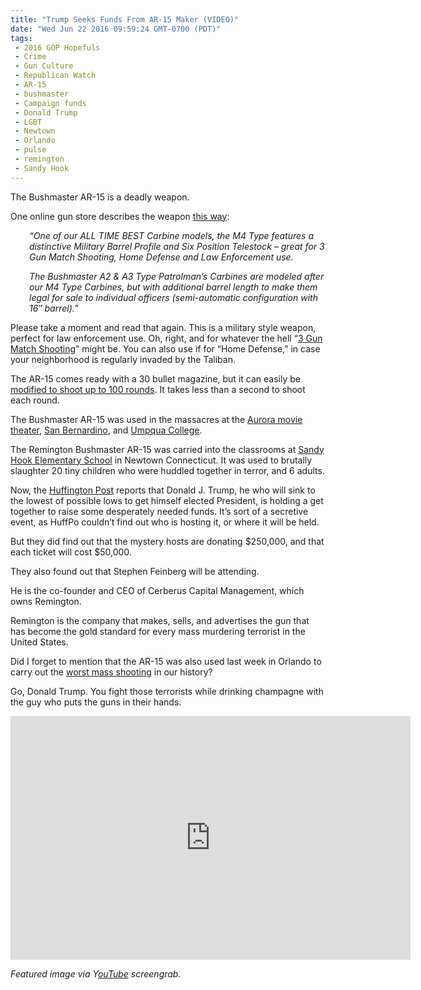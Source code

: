 ```yaml
---
title: "Trump Seeks Funds From AR-15 Maker (VIDEO)"
date: "Wed Jun 22 2016 09:59:24 GMT-0700 (PDT)"
tags: 
 - 2016 GOP Hopefuls
 - Crime
 - Gun Culture
 - Republican Watch
 - AR-15
 - bushmaster
 - Campaign funds
 - Donald Trump
 - LGBT
 - Newtown
 - Orlando
 - pulse
 - remington
 - Sandy Hook
---
```

<p><!-- Quick Adsense WordPress Plugin: http://quicksense.net/ --></p><p>The Bushmaster AR-15 is a deadly weapon.</p><p>One online gun store describes the weapon <a href="http://www.impactguns.com/bushmaster-m4-patrolman-a3-16in-w30-rd-mag-bcwa3f16m4bcwa3f-16m4-604206072252.aspx" onclick="__gaTracker(&apos;send&apos;, &apos;event&apos;, &apos;outbound-article&apos;, &apos;http://www.impactguns.com/bushmaster-m4-patrolman-a3-16in-w30-rd-mag-bcwa3f16m4bcwa3f-16m4-604206072252.aspx&apos;, &apos;this way&apos;);">this way</a>:</p><p class="p1" style="padding-left: 30px;"><em><span class="s1">&#x201C;One of our ALL TIME BEST Carbine models, the M4 Type features a distinctive Military Barrel Profile and Six Position Telestock &#x2013; great for 3 Gun Match Shooting, Home Defense and Law Enforcement use.</span></em></p><p class="p1" style="padding-left: 30px;"><em><span class="s1">The Bushmaster A2 &amp; A3 Type Patrolman&#x2019;s Carbines are modeled after our M4 Type Carbines, but with additional barrel length to make them legal for sale to individual officers (semi-automatic configuration with 16&#x2033; barrel).&#x201D;</span></em></p><p class="p1">Please take a moment and read that again. This is a military style weapon, perfect for law enforcement use. Oh, right, and for whatever the hell &#x201C;<a href="http://www.nssf.org/events/featurette/2012/0712.cfm" onclick="__gaTracker(&apos;send&apos;, &apos;event&apos;, &apos;outbound-article&apos;, &apos;http://www.nssf.org/events/featurette/2012/0712.cfm&apos;, &apos;3 Gun Match Shooting&apos;);">3 Gun Match Shooting</a>&#x201D; might be. You can also use if for &#x201C;Home Defense,&#x201D; in case your neighborhood is regularly invaded by the Taliban.</p><p class="p1">The AR-15 comes ready with a 30 bullet magazine, but it can easily be <a href="http://www.rollingstone.com/politics/news/everything-you-need-to-know-about-the-ar15-gun-used-in-orlando-20160613" onclick="__gaTracker(&apos;send&apos;, &apos;event&apos;, &apos;outbound-article&apos;, &apos;http://www.rollingstone.com/politics/news/everything-you-need-to-know-about-the-ar15-gun-used-in-orlando-20160613&apos;, &apos;modified to shoot up to 100 rounds&apos;);">modified to shoot up to 100 rounds</a>. It takes less than a second to shoot each round.</p><p class="p1">The Bushmaster AR-15 was used in the massacres at the <a href="http://www.cbsnews.com/feature/colorado-movie-theater-massacre/" onclick="__gaTracker(&apos;send&apos;, &apos;event&apos;, &apos;outbound-article&apos;, &apos;http://www.cbsnews.com/feature/colorado-movie-theater-massacre/&apos;, &apos;Aurora movie theater&apos;);">Aurora movie theater</a>, <a href="http://www.nbcnews.com/storyline/san-bernardino-shooting" onclick="__gaTracker(&apos;send&apos;, &apos;event&apos;, &apos;outbound-article&apos;, &apos;http://www.nbcnews.com/storyline/san-bernardino-shooting&apos;, &apos;San Bernardino&apos;);">San Bernardino</a>, and <a href="http://www.cbsnews.com/pictures/umpqua-community-college-shooting-roseburg-oregon/" onclick="__gaTracker(&apos;send&apos;, &apos;event&apos;, &apos;outbound-article&apos;, &apos;http://www.cbsnews.com/pictures/umpqua-community-college-shooting-roseburg-oregon/&apos;, &apos;Umpqua College&apos;);">Umpqua College</a>.</p><p class="p1">The Remington Bushmaster AR-15 was carried into the classrooms at <a href="http://www.cnn.com/interactive/2012/12/us/sandy-hook-timeline/" onclick="__gaTracker(&apos;send&apos;, &apos;event&apos;, &apos;outbound-article&apos;, &apos;http://www.cnn.com/interactive/2012/12/us/sandy-hook-timeline/&apos;, &apos;Sandy Hook Elementary School&apos;);">Sandy Hook Elementary School</a> in Newtown Connecticut. It was used to brutally slaughter 20 tiny children who were huddled together in terror, and 6&#xA0;adults.</p><p class="p1">Now, the <a href="http://www.huffingtonpost.com/entry/donald-trump-fundraiser-cerberus_us_5769a3f8e4b09926ce5ce6b0?section" onclick="__gaTracker(&apos;send&apos;, &apos;event&apos;, &apos;outbound-article&apos;, &apos;http://www.huffingtonpost.com/entry/donald-trump-fundraiser-cerberus_us_5769a3f8e4b09926ce5ce6b0?section&apos;, &apos;Huffington Post&apos;);">Huffington Post</a>&#xA0;reports that Donald J. Trump, he who will sink to the lowest of possible lows to get himself elected President, is holding&#xA0;a get together to raise some desperately needed funds. It&#x2019;s sort of a secretive event, as HuffPo couldn&#x2019;t find out who is&#xA0;hosting it, or where it will be held.</p><p class="p1">But they did find out that the mystery hosts are&#xA0;donating $250,000, and that each ticket will cost $50,000.</p><p><!-- Quick Adsense WordPress Plugin: http://quicksense.net/ --></p><p class="p1">They also found out that Stephen Feinberg will be attending.</p><p class="p1">He is the co-founder and CEO of Cerberus Capital Management, which owns Remington.</p><p class="p1">Remington is the company that&#xA0;makes, sells, and advertises the gun that has become&#xA0;the gold standard for every mass murdering terrorist in the United States.</p><p class="p1">Did I forget to mention that the AR-15 was also used last week in Orlando to carry out the <a href="http://www.orlandosentinel.com/news/pulse-orlando-nightclub-shooting/" onclick="__gaTracker(&apos;send&apos;, &apos;event&apos;, &apos;outbound-article&apos;, &apos;http://www.orlandosentinel.com/news/pulse-orlando-nightclub-shooting/&apos;, &apos;worst mass shooting&apos;);">worst mass shooting</a> in our history?</p><p class="p1">Go, Donald Trump. You fight those terrorists while drinking champagne with the guy who puts the guns in their hands.</p><p><span class="embed-youtube" style="text-align:center; display: block;"><iframe class="youtube-player" type="text/html" width="640" height="390" src="http://www.youtube.com/embed/ZLaD9mSC6iI?version=3&amp;rel=1&amp;fs=1&amp;autohide=2&amp;showsearch=0&amp;showinfo=1&amp;iv_load_policy=1&amp;wmode=transparent" allowfullscreen="true" style="border:0;"></iframe></span></p><p><em>Featured image via Y<a href="https://www.youtube.com/watch?v=zGnf0x6FJY8" onclick="__gaTracker(&apos;send&apos;, &apos;event&apos;, &apos;outbound-article&apos;, &apos;https://www.youtube.com/watch?v=zGnf0x6FJY8&apos;, &apos;ouTube&apos;);">ouTube</a> screengrab.</em></p><div style="font-size:0px;height:0px;line-height:0px;margin:0;padding:0;clear:both"></div>